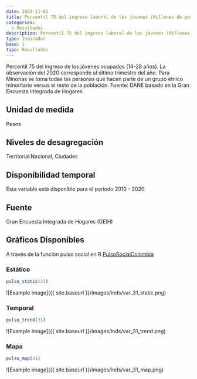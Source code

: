 ```yaml
---
date: 2023-11-01
title: Percentil 75 del ingreso laboral de los jóvenes (Millones de pesos) (nacional_etnia)
categories:
  - Resultados
description: Percentil 75 del ingreso laboral de los jóvenes (Millones de pesos)
type: Indicador
base: 1
tipo: Resultados
--- 
```


Percentil 75 del ingreso de los jóvenes ocupados (14-28 años). La observación del 2020 corresponde al último trimestre del año. Para Minorias se toma todas las personas que hacen parte de un grupo étnico minoritario versus el resto de la población.
Fuente: DANE basado en la Gran Encuesta Integrada de Hogares.

## Unidad de medida
Pesos

## Niveles de desagregación
Territorial:Nacional, Ciudades

## Disponibilidad temporal
Esta variable está disponible para el periodo 2010 - 2020

## Fuente
Gran Encuesta Integrada de Hogares (GEIH)

## Gráficos Disponibles

A través de la función pulso social en R [PulsoSocialColombia](https://github.com/pulsosocialcolombia/PulsoSocialColombia)

### Estático

``` R
pulso_static(31)
```

![Example image]({{ site.baseurl }}/images/inds/var_31_static.png)

### Temporal

``` R
pulso_trend(31)
```

![Example image]({{ site.baseurl }}/images/inds/var_31_trend.png)

### Mapa

``` R
pulso_map(31)
```

![Example image]({{ site.baseurl }}/images/inds/var_31_map.png)